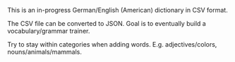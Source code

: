 This is an in-progress German/English (American) dictionary in CSV format.  

The CSV file can be converted to JSON.  Goal is to eventually build a vocabulary/grammar trainer.

Try to stay within categories when adding words.  E.g. adjectives/colors, nouns/animals/mammals. 